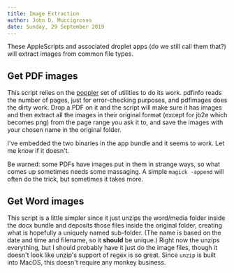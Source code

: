 ```yaml
---
title: Image Extraction
author: John D. Muccigrosso
date: Sunday, 29 September 2019
---
```


These AppleScripts and associated droplet apps (do we still call them that?) will extract images from common file types.

## Get PDF images

This script relies on the [poppler](https://poppler.freedesktop.org) set of utilities to do its work. pdfinfo reads the number of pages, just for error-checking purposes, and pdfimages does the dirty work. Drop a PDF on it and the script will make sure it has images and then extract all the images in their original format (except for jb2e which becomes png) from the page range you ask it to, and save the images with your chosen name in the original folder.

I've embedded the two binaries in the app bundle and it seems to work. Let me know if it doesn't.

Be warned: some PDFs have images put in them in strange ways, so what comes up sometimes needs some massaging. A simple `magick -append` will often do the trick, but sometimes it takes more.

## Get Word images

This script is a little simpler since it just unzips the word/media folder inside the docx bundle and deposits those files inside the original folder, creating what is hopefully a uniquely named sub-folder. (The name is based on the date and time and filename, so it **should** be unique.) Right now the unzips everything, but I should probably have it just do the image files, though it doesn't look like unzip's support of regex is so great. Since `unzip` is built into MacOS, this doesn't require any monkey business.
